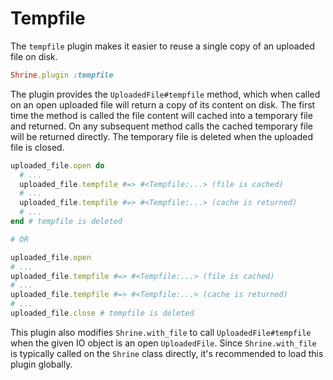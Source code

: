 # Tempfile

The `tempfile` plugin makes it easier to reuse a single copy of an uploaded
file on disk.

```rb
Shrine.plugin :tempfile
```

The plugin provides the `UploadedFile#tempfile` method, which when called on an
open uploaded file will return a copy of its content on disk. The first time
the method is called the file content will cached into a temporary file and
returned. On any subsequent method calls the cached temporary file will be
returned directly. The temporary file is deleted when the uploaded file is
closed.

```rb
uploaded_file.open do
  # ...
  uploaded_file.tempfile #=> #<Tempfile:...> (file is cached)
  # ...
  uploaded_file.tempfile #=> #<Tempfile:...> (cache is returned)
  # ...
end # tempfile is deleted

# OR

uploaded_file.open
# ...
uploaded_file.tempfile #=> #<Tempfile:...> (file is cached)
# ...
uploaded_file.tempfile #=> #<Tempfile:...> (cache is returned)
# ...
uploaded_file.close # tempfile is deleted
```

This plugin also modifies `Shrine.with_file` to call `UploadedFile#tempfile`
when the given IO object is an open `UploadedFile`. Since `Shrine.with_file` is
typically called on the `Shrine` class directly, it's recommended to load this
plugin globally.
